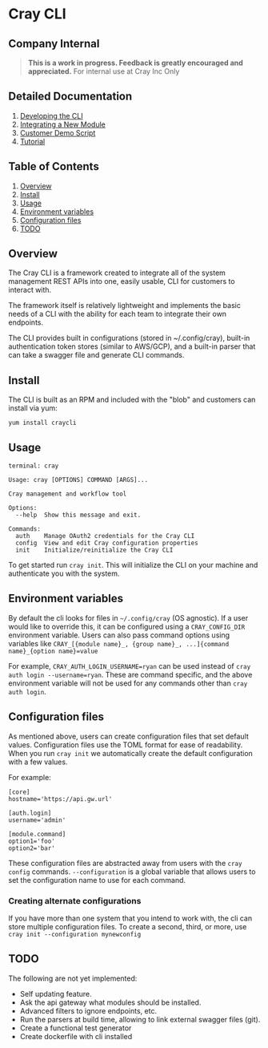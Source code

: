 # Cray CLI

## Company Internal


> __This is a work in progress. Feedback is greatly encouraged and appreciated.__
> For internal use at Cray Inc Only

## Detailed Documentation

1. [Developing the CLI](Developing.md)
1. [Integrating a New Module](Integration.md)
1. [Customer Demo Script](demo.md)
1. [Tutorial](Tutorial.md)

## Table of Contents

1. [Overview](#Overview)
1. [Install](#Install)
1. [Usage](#Usage)
1. [Environment variables](#Environment-variables)
1. [Configuration files](#Configuration-files)
1. [TODO](#TODO)

## Overview

The Cray CLI is a framework created to integrate all of the system management
REST APIs into one, easily usable, CLI for customers to interact with.

The framework itself is relatively lightweight and implements the basic
needs of a CLI with the ability for each team to integrate their own endpoints.

The CLI provides built in configurations (stored in ~/.config/cray), built-in
authentication token stores (similar to AWS/GCP), and a built-in parser
that can take a swagger file and generate CLI commands.

## Install

The CLI is built as an RPM and included with the "blob" and customers can install via yum:

    yum install craycli

## Usage

    terminal: cray

    Usage: cray [OPTIONS] COMMAND [ARGS]...

    Cray management and workflow tool

    Options:
      --help  Show this message and exit.

    Commands:
      auth    Manage OAuth2 credentials for the Cray CLI
      config  View and edit Cray configuration properties
      init    Initialize/reinitialize the Cray CLI

To get started run `cray init`. This will initialize the CLI on your machine and
authenticate you with the system.

## Environment variables

By default the cli looks for files in `~/.config/cray` (OS agnostic).
If a user would like to override this, it can be configured using a `CRAY_CONFIG_DIR`
environment variable. Users can also pass command options using variables like
`CRAY_[{module name}_, {group name}_, ...]{command name}_{option name}=value`

For example, `CRAY_AUTH_LOGIN_USERNAME=ryan` can be used instead of
`cray auth login --username=ryan`. These are command specific, and the above
environment variable will not be used for any commands other than `cray auth login`.

## Configuration files

As mentioned above, users can create configuration files that set default values.
Configuration files use the TOML format for ease of readability. When you run
`cray init` we automatically create the default configuration with a few values.

For example:

    [core]
    hostname='https://api.gw.url'

    [auth.login]
    username='admin'

    [module.command]
    option1='foo'
    option2='bar'

These configuration files are abstracted away from users with the `cray config`
commands. `--configuration` is a global variable that allows users to set the
configuration name to use for each command.

### Creating alternate configurations

If you have more than one system that you intend to work with, the cli can store multiple configuration files.  To create a second, third, or more, use `cray init --configuration mynewconfig`

## TODO

The following are not yet implemented:

- Self updating feature.
- Ask the api gateway what modules should be installed.
- Advanced filters to ignore endpoints, etc.
- Run the parsers at build time, allowing to link external swagger files (git).
- Create a functional test generator
- Create dockerfile with cli installed
